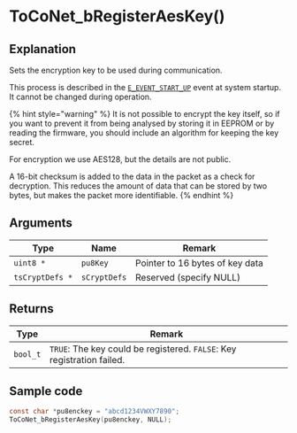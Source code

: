 # ToCoNet_bRegisterAesKey()

## Explanation

Sets the encryption key to be used during communication.

This process is described in the [`E_EVENT_START_UP`](../yzaibento/ibento.md) event at system startup. It cannot be changed during operation.

{% hint style="warning" %}
It is not possible to encrypt the key itself, so if you want to prevent it from being analysed by storing it in EEPROM or by reading the firmware, you should include an algorithm for keeping the key secret.

For encryption we use AES128, but the details are not public.

A 16-bit checksum is added to the data in the packet as a check for decryption. This reduces the amount of data that can be stored by two bytes, but makes the packet more identifiable.
{% endhint %}

## Arguments

| Type            | Name         | Remark                          |
| --------------- | ------------ | ------------------------------- |
| `uint8 *`       | `pu8Key`     | Pointer to 16 bytes of key data |
| `tsCryptDefs *` | `sCryptDefs` | Reserved (specify NULL)         |

## Returns

| Type     | Remark                                                                 |
| -------- | ---------------------------------------------------------------------- |
| `bool_t` | `TRUE`: The key could be registered. `FALSE`: Key registration failed. |

## Sample code

```c
const char *pu8enckey = "abcd1234VWXY7890";
ToCoNet_bRegisterAesKey(pu8enckey, NULL);
```

